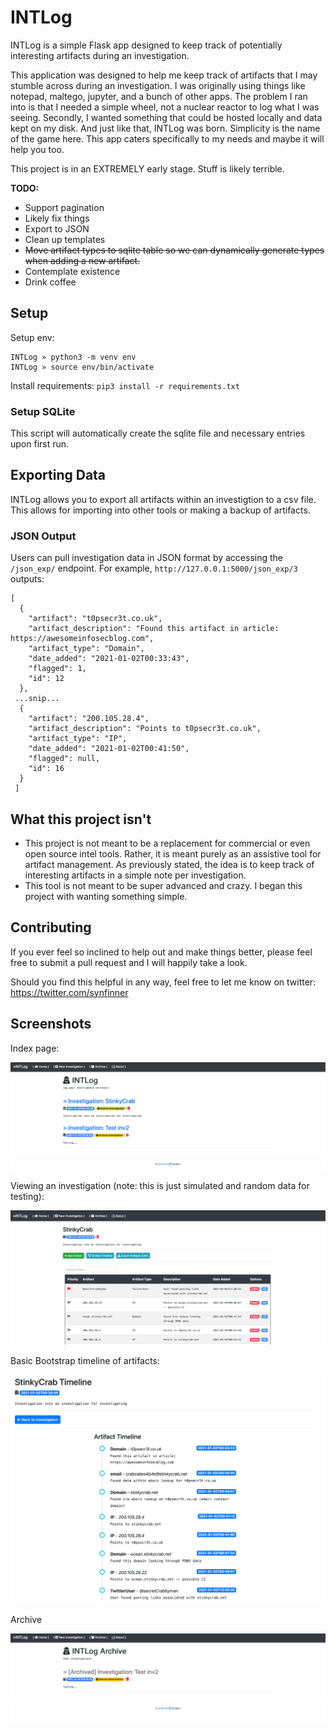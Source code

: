# INTLog

INTLog is a simple Flask app designed to keep track of potentially interesting artifacts during an investigation. 

This application was designed to help me keep track of artifacts that I may stumble across during an investigation. I was originally using things like notepad, maltego, jupyter, and a bunch of other apps. The problem I ran into is that I needed a simple wheel, not a nuclear reactor to log what I was seeing. Secondly, I wanted something that could be hosted locally and data kept on my disk. And just like that, INTLog was born. Simplicity is the name of the game here. This app caters specifically to my needs and maybe it will help you too.

This project is in an EXTREMELY early stage. Stuff is likely terrible.

**TODO:**

- Support pagination
- Likely fix things
- Export to JSON
- Clean up templates
- ~~Move artifact types to sqlite table so we can dynamically generate types when adding a new artifact.~~ 
- Contemplate existence
- Drink coffee

## Setup

Setup env: 

```
INTLog » python3 -m venv env
INTLog » source env/bin/activate
```

Install requirements: `pip3 install -r requirements.txt`

### Setup SQLite

This script will automatically create the sqlite file and necessary entries upon first run. 

## Exporting Data

INTLog allows you to export all artifacts within an investigtion to a csv file. This allows for importing into other tools or making a backup of artifacts.

### JSON Output

Users can pull investigation data in JSON format by accessing the `/json_exp/` endpoint. For example, `http://127.0.0.1:5000/json_exp/3` outputs: 

```
[
  {
    "artifact": "t0psecr3t.co.uk", 
    "artifact_description": "Found this artifact in article: https://awesomeinfosecblog.com", 
    "artifact_type": "Domain", 
    "date_added": "2021-01-02T00:33:43", 
    "flagged": 1, 
    "id": 12
  }, 
 ...snip... 
  {
    "artifact": "200.105.28.4", 
    "artifact_description": "Points to t0psecr3t.co.uk", 
    "artifact_type": "IP", 
    "date_added": "2021-01-02T00:41:50", 
    "flagged": null, 
    "id": 16
  }
 ]
```

## What this project isn't

- This project is not meant to be a replacement for commercial or even open source intel tools. Rather, it is meant purely as an assistive tool for artifact management. As previously stated, the idea is to keep track of interesting artifacts in a simple note per investigation. 
- This tool is not meant to be super advanced and crazy. I began this project with wanting something simple.

## Contributing

If you ever feel so inclined to help out and make things better, please feel free to submit a pull request and I will happily take a look. 

Should you find this helpful in any way, feel free to let me know on twitter: https://twitter.com/synfinner

## Screenshots

Index page: 

![](git_images/index2.png)

Viewing an investigation (note: this is just simulated and random data for testing): 

![](git_images/investigation-3.png)

Basic Bootstrap timeline of artifacts:

![](git_images/timeline_basic.png)

Archive

![](git_images/archive.png)